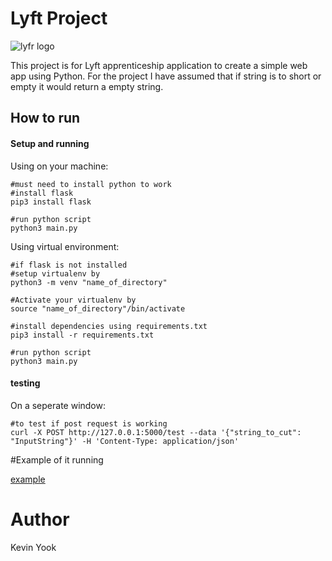 # Lyft Project

![lyfr logo](https://cdn.lyft.com/brochure/lyft-logo.4ac34941.svg)

This project is for Lyft apprenticeship application to create a simple web app using Python. For the project I have assumed that if string is to short or empty it would return a empty string.

## How to run

#### Setup and running

Using on your machine:

```
#must need to install python to work
#install flask
pip3 install flask

#run python script
python3 main.py
```

Using virtual environment:

```
#if flask is not installed
#setup virtualenv by 
python3 -m venv "name_of_directory"

#Activate your virtualenv by
source "name_of_directory"/bin/activate

#install dependencies using requirements.txt
pip3 install -r requirements.txt

#run python script
python3 main.py
```

#### testing

On a seperate window:

```
#to test if post request is working
curl -X POST http://127.0.0.1:5000/test --data '{"string_to_cut": "InputString"}' -H 'Content-Type: application/json'
```

#Example of it running

[example](https://raw.githubusercontent.com/yook00627/simple_post/master/example.png)

# Author
Kevin Yook